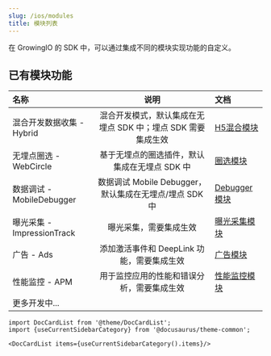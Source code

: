 ```yaml
---
slug: /ios/modules
title: 模块列表
---
```


在 GrowingIO 的 SDK 中，可以通过集成不同的模块实现功能的自定义。

## 已有模块功能


| 名称                      |                             说明                             | 文档                                                         |
| :------------------------ | :----------------------------------------------------------: | :----------------------------------------------------------- |
| 混合开发数据收集 - Hybrid | 混合开发模式，默认集成在无埋点 SDK 中；埋点 SDK 需要集成生效 | [H5混合模块](/docs/ios/modules/Hybrid%20Module)    |
| 无埋点圈选 - WebCircle      |         基于无埋点的圈选插件，默认集成在无埋点 SDK 中          | [圈选模块](/docs/ios/modules/WebCircle%20Module)       |
| 数据调试 - MobileDebugger       |         数据调试 Mobile Debugger，默认集成在无埋点/埋点 SDK 中         | [Debugger 模块](/docs/ios/modules/MobileDebugger%20Module) |
| 曝光采集 - ImpressionTrack   |         曝光采集，需要集成生效         | [曝光采集模块](/docs/ios/modules/ImpressionTrack%20Module) |
| 广告 - Ads             |           添加激活事件和 DeepLink 功能，需要集成生效           | [广告模块](/docs/ios/modules/Ads%20Module)        |
| 性能监控 - APM            |          用于监控应用的性能和错误分析，需要集成生效          | [性能监控模块](/docs/ios/modules/APM%20Module)     |
| 更多开发中...           |                                                              |                                                              |


```mdx-code-block
import DocCardList from '@theme/DocCardList';
import {useCurrentSidebarCategory} from '@docusaurus/theme-common';

<DocCardList items={useCurrentSidebarCategory().items}/>
```
